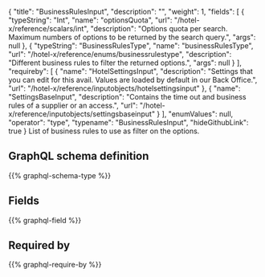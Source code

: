 {
  "title": "BusinessRulesInput",
  "description": "",
  "weight": 1,
  "fields": [
    {
      "typeString": "Int",
      "name": "optionsQuota",
      "url": "/hotel-x/reference/scalars/int",
      "description": "Options quota per search. Maximum numbers of options to be returned by the search query.",
      "args": null
    },
    {
      "typeString": "BusinessRulesType",
      "name": "businessRulesType",
      "url": "/hotel-x/reference/enums/businessrulestype",
      "description": "Different business rules to filter the returned options.",
      "args": null
    }
  ],
  "requireby": [
    {
      "name": "HotelSettingsInput",
      "description": "Settings that you can edit for this avail. Values are loaded by default in our Back Office.",
      "url": "/hotel-x/reference/inputobjects/hotelsettingsinput"
    },
    {
      "name": "SettingsBaseInput",
      "description": "Contains the time out and business rules of a supplier or an access.",
      "url": "/hotel-x/reference/inputobjects/settingsbaseinput"
    }
  ],
  "enumValues": null,
  "operator": "type",
  "typename": "BusinessRulesInput",
  "hideGithubLink": true
}
List of business rules to use as filter on the options.
## GraphQL schema definition

{{% graphql-schema-type %}}

## Fields

{{% graphql-field %}}

## Required by

{{% graphql-require-by %}}

